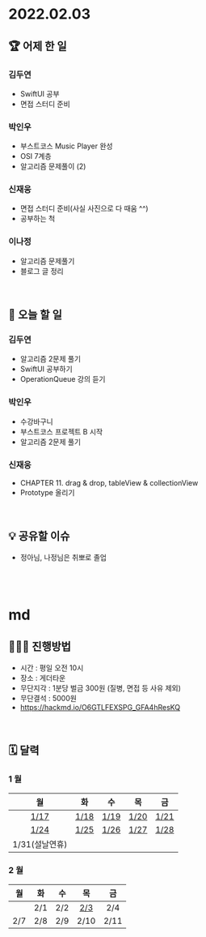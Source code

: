 # 2022.02.03

## 🏆 어제 한 일

### 김두연

- SwiftUI 공부
- 면접 스터디 준비

### 박인우

- 부스트코스 Music Player 완성
- OSI 7계층
- 알고리즘 문제풀이 (2)

### 신재웅

- 면접 스터디 준비(사실 사진으로 다 때움 ^^)
- 공부하는 척

### 이나정

- 알고리즘 문제풀기
- 블로그 글 정리

<br/>

## 🎯 오늘 할 일

### 김두연

- 알고리즘 2문제 풀기
- SwiftUI 공부하기
- OperationQueue 강의 듣기

### 박인우

- 수강바구니
- 부스트코스 프로젝트 B 시작
- 알고리즘 2문제 풀기

### 신재웅

- CHAPTER 11. drag & drop, tableView & collectionView
- Prototype 올리기

<br/>

## 💡 공유할 이슈

- 정아님, 나정님은 취뽀로 졸업

<br/><br/>

# md

## 🧑🏻‍🏫 진행방법

- 시간 : 평일 오전 10시
- 장소 : 게더타운
- 무단지각 : 1분당 벌금 300원 (질병, 면접 등 사유 제외)
- 무단결석 : 5000원
- https://hackmd.io/O6GTLFEXSPG_GFA4hResKQ

<br/>

## 🗓 달력

### 1 월

| 월 | 화 | 수 | 목 | 금 |
|:-:|:-:|:-:|:-:|:-:|
|[1/17](./202201/20220117.md)|[1/18](./202201/20220118.md)|[1/19](./202201/20220119.md)|[1/20](./202201/20220120.md)|[1/21](./202201/20220121.md)|
|[1/24](./202201/20220124.md)|[1/25](./202201/20220125.md)|[1/26](./202201/20220126.md)|[1/27](./202201/20220127.md)|[1/28](./202201/20220128.md)|
|1/31(설날연휴)|

### 2 월

| 월 | 화 | 수 | 목 | 금 |
|:-:|:--:|:--:|:-:|:-:|
|   |2/1|2/2|[2/3](./202202/20220203.md)|2/4|
|2/7|2/8|2/9|2/10|2/11|

